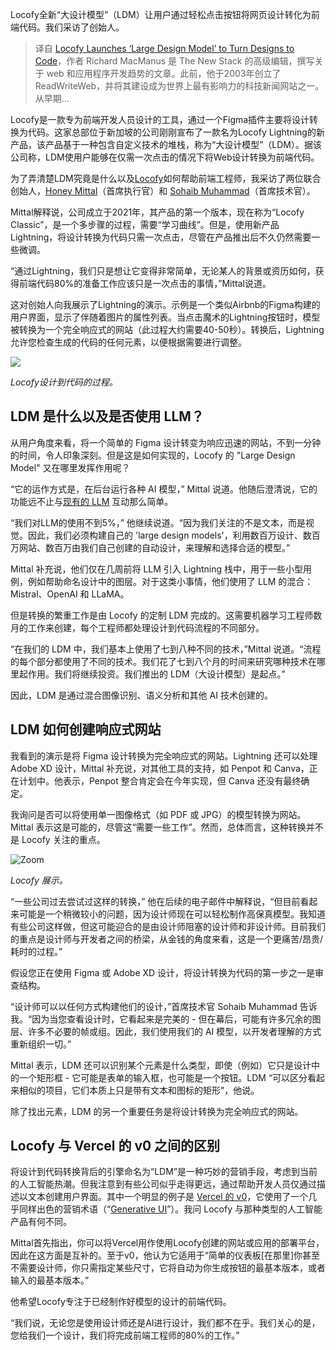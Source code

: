 <!--
title: Locofy发布设计转代码的“大设计模型”
cover: https://cdn.thenewstack.io/media/2024/01/0288569c-arthur-mazi-fexeynymo2y-unsplash-1024x683.jpg
-->

Locofy全新“大设计模型”（LDM）让用户通过轻松点击按钮将网页设计转化为前端代码。我们采访了创始人。

> 译自 [Locofy Launches ‘Large Design Model’ to Turn Designs to Code](https://thenewstack.io/locofy-launches-large-design-model-to-turn-designs-to-code/)，作者 Richard MacManus 是 The New Stack 的高级编辑，撰写关于 web 和应用程序开发趋势的文章。此前，他于2003年创立了 ReadWriteWeb，并将其建设成为世界上最有影响力的科技新闻网站之一。从早期...

Locofy是一款专为前端开发人员设计的工具，通过一个Figma插件主要将设计转换为代码。这家总部位于新加坡的公司刚刚宣布了一款名为Locofy Lightning的新产品，该产品基于一种包含自定义技术的堆栈，称为“大设计模型”（LDM）。据该公司称，LDM使用户能够在仅需一次点击的情况下将Web设计转换为前端代码。

为了弄清楚LDM究竟是什么以及[Locofy](https://www.locofy.ai/)如何帮助前端工程师，我采访了两位联合创始人，[Honey Mittal](https://www.linkedin.com/in/honeymittal/)（首席执行官）和 [Sohaib Muhammad](https://www.linkedin.com/in/msohaib/)（首席技术官）。

Mittal解释说，公司成立于2021年，其产品的第一个版本，现在称为“Locofy Classic”，是一个多步骤的过程，需要“学习曲线”。但是，使用新产品Lightning，将设计转换为代码只需一次点击，尽管在产品推出后不久仍然需要一些微调。

“通过Lightning，我们只是想让它变得非常简单，无论某人的背景或资历如何，获得前端代码80%的准备工作应该只是一次点击的事情，”Mittal说道。

这对创始人向我展示了Lightning的演示。示例是一个类似Airbnb的Figma构建的用户界面，显示了伴随着图片的属性列表。当点击魔术的Lightning按钮时，模型被转换为一个完全响应式的网站（此过程大约需要40-50秒）。转换后，Lightning允许您检查生成的代码的任何元素，以便根据需要进行调整。

![](https://cdn.thenewstack.io/media/2024/01/b6f4cc8c-locofy2-1024x433.jpg)

*Locofy设计到代码的过程。*

## LDM 是什么以及是否使用 LLM？

从用户角度来看，将一个简单的 Figma 设计转变为响应迅速的网站，不到一分钟的时间，令人印象深刻。但是这是如何实现的，Locofy 的 "Large Design Model" 又在哪里发挥作用呢？

“它的运作方式是，在后台运行各种 AI 模型，” Mittal 说道。他随后澄清说，它的功能远不止与[现有的 LLM](https://thenewstack.io/top-5-ai-engineering-trends-of-2023/) 互动那么简单。

“我们对LLM的使用不到5%，” 他继续说道。“因为我们关注的不是文本，而是视觉。因此，我们必须构建自己的 'large design models'，利用数百万设计、数百万网站、数百万由我们自己创建的自动设计，来理解和选择合适的模型。”

Mittal 补充说，他们仅在几周前将 LLM 引入 Lightning 栈中，用于一些小型用例，例如帮助命名设计中的图层。对于这类小事情，他们使用了 LLM 的混合：Mistral、OpenAI 和 LLaMA。

但是转换的繁重工作是由 Locofy 的定制 LDM 完成的。这需要机器学习工程师数月的工作来创建，每个工程师都处理设计到代码流程的不同部分。

“在我们的 LDM 中，我们基本上使用了七到八种不同的技术，”Mittal 说道。“流程的每个部分都使用了不同的技术。我们花了七到八个月的时间来研究哪种技术在哪里起作用。我们将继续投资。我们推出的 LDM（大设计模型）是起点。”

因此，LDM 是通过混合图像识别、语义分析和其他 AI 技术创建的。

## LDM 如何创建响应式网站

我看到的演示是将 Figma 设计转换为完全响应式的网站。Lightning 还可以处理 Adobe XD 设计，Mittal 补充说，对其他工具的支持，如 Penpot 和 Canva，正在计划中。他表示，Penpot 整合肯定会在今年实现，但 Canva 还没有最终确定。

我询问是否可以将使用单一图像格式（如 PDF 或 JPG）的模型转换为网站。Mittal 表示这是可能的，尽管这“需要一些工作”。然而，总体而言，这种转换并不是 Locofy 关注的重点。

![Zoom](https://cdn.thenewstack.io/media/2024/01/c3879ea9-locofy1-1024x497.jpg)

*Locofy 展示。*

“一些公司过去尝试过这样的转换，” 他在后续的电子邮件中解释说，“但目前看起来可能是一个稍微较小的问题，因为设计师现在可以轻松制作高保真模型。我知道有些公司这样做，但这可能迎合的是由设计师阻塞的设计师和非设计师。目前我们的重点是设计师与开发者之间的桥梁，从金钱的角度来看，这是一个更痛苦/昂贵/耗时的过程。”

假设您正在使用 Figma 或 Adobe XD 设计，将设计转换为代码的第一步之一是审查结构。

“设计师可以以任何方式构建他们的设计，”首席技术官 Sohaib Muhammad 告诉我。“因为当您查看设计时，它看起来是完美的 - 但在幕后，可能有许多冗余的图层、许多不必要的帧或组。因此，我们使用我们的 AI 模型，以开发者理解的方式重新组织一切。”

Mittal 表示，LDM 还可以识别某个元素是什么类型，即使（例如）它只是设计中的一个矩形框 - 它可能是表单的输入框，也可能是一个按钮。LDM “可以区分看起来相似的项目，它们本质上只是带有文本和图标的矩形”，他说。

除了找出元素，LDM 的另一个重要任务是将设计转换为完全响应式的网站。

## Locofy 与 Vercel 的 v0 之间的区别

将设计到代码转换背后的引擎命名为“LDM”是一种巧妙的营销手段，考虑到当前的人工智能热潮。但我注意到有些公司似乎走得更远，通过帮助开发人员仅通过描述以文本创建用户界面。其中一个明显的例子是 [Vercel 的 v0](https://thenewstack.io/vercels-next-big-thing-ai-sdk-and-accelerator-for-devs/)，它使用了一个几乎同样出色的营销术语（“[Generative UI](https://vercel.com/blog/announcing-v0-generative-ui)”）。我问 Locofy 与那种类型的人工智能产品有何不同。

Mittal首先指出，你可以将Vercel用作使用Locofy创建的网站或应用的部署平台，因此在这方面是互补的。至于v0，他认为它适用于“简单的仪表板[在那里]你甚至不需要设计师，你只需指定某些尺寸，它将自动为你生成按钮的最基本版本，或者输入的最基本版本。”

他希望Locofy专注于已经制作好模型的设计的前端代码。

“我们说，无论您是使用设计师还是AI进行设计，我们都不在乎。我们关心的是，您给我们一个设计，我们将完成前端工程师的80%的工作。”

